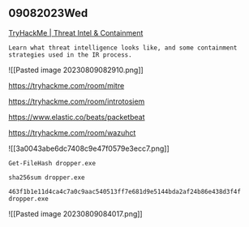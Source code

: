## 09082023Wed

[TryHackMe | Threat Intel &amp; Containment](https://tryhackme.com/room/intelcreationandcontainment)

```
Learn what threat intelligence looks like, and some containment strategies used in the IR process.
```

![[Pasted image 20230809082910.png]]

https://tryhackme.com/room/mitre

https://tryhackme.com/room/introtosiem

https://www.elastic.co/beats/packetbeat

https://tryhackme.com/room/wazuhct

![[3a0043abe6dc7408c9e47f0579e3ecc7.png]]

```
Get-FileHash dropper.exe
```

```
sha256sum dropper.exe
```

```
463f1b1e11d4ca4c7a0c9aac540513ff7e681d9e5144bda2af24b86e438d3f4f  dropper.exe
```

![[Pasted image 20230809084017.png]]

